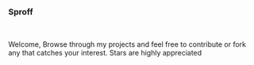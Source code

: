 ### Sproff

<br>

Welcome, Browse through my projects and feel free to contribute or fork any that catches your interest. Stars are highly appreciated
